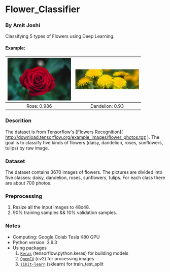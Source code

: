 # Flower_Classifier
### By Amit Joshi

Classifying 5 types of Flowers using Deep Learning.
#### Example:
| <img src="rose.jpg?raw=true" width="200">|<img src="dandelion.jpg?raw=true" width="200">|
|:-:|:-:|
|Rose: 0.986|Dandelion: 0.93|


### Descrition
The dataset is from Tensorflow's [Flowers Recognition]( http://download.tensorflow.org/example_images/flower_photos.tgz \). The goal is to classify five kinds of flowers (daisy, dandelion, roses, sunflowers, tulips) by raw image.

### Dataset
The dataset contains 3670 images of flowers. The pictures are divided into five classes: daisy, dandelion, roses, sunflowers, tulips. For each class there are about 700 photos.

### Preprocessing
1. Resize all the input images to 48x48.
2. 90% training samples && 10% validation samples.

### Notes
* Computing: Google Colab Tesla K80 GPU
* Python version: 3.6.3
* Using packages
  1. [`Keras`](https://www.tensorflow.org/guide/keras) (tensorflow.python.keras) for building models 
  2. [`OpenCV`](https://opencv.org/) (cv2) for processing images
  3. [`sikit-learn`](http://scikit-learn.org/stable/) (sklearn) for train_test_split 
